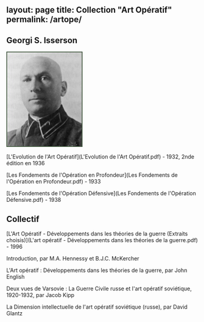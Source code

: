 layout: page
title: Collection "Art Opératif"
permalink: /artope/
---

## Georgi S. Isserson 

![isserson-georgii-samoilovich.jpg](isserson-georgii-samoilovich.jpg) 


[L'Evolution de l'Art Opératif](L'Evolution de l'Art Opératif.pdf) - 1932, 2nde édition en 1936


[Les Fondements de l'Opération en Profondeur](Les Fondements de l'Opération en Profondeur.pdf) - 1933


[Les Fondements de l'Opération Défensive](Les Fondements de l'Opération Défensive.pdf) - 1938


## Collectif 

[L'Art Opératif - Développements dans les théories de la guerre (Extraits choisis)](L'art opératif - Développements dans les théories de la guerre.pdf) - 1996

Introduction, par M.A. Hennessy et B.J.C. McKercher

L'Art opératif : Développements dans les théories de la guerre, par John English

Deux vues de Varsovie : La Guerre Civile russe et l'art opératif soviétique, 1920-1932, par Jacob Kipp

La Dimension intellectuelle de l'art opératif soviétique (russe), par David Glantz




